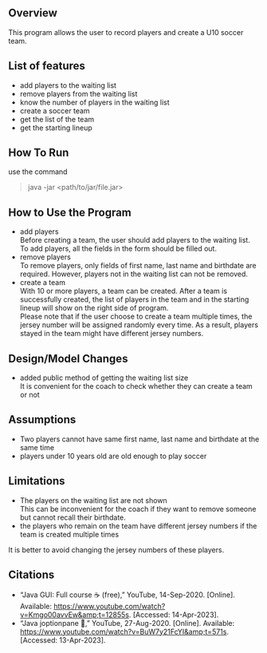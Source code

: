 ## Overview
This program allows the user to record players and create a U10 soccer team. 

## List of features
- add players to the waiting list
- remove players from the waiting list
- know the number of players in the waiting list
- create a soccer team
- get the list of the team
- get the starting lineup

## How To Run
use the command
> java -jar <path/to/jar/file.jar>

## How to Use the Program
- add players <br>
Before creating a team, the user should add players to the waiting list. To add players, all the fields in the form should be filled out.
- remove players <br>
To remove players, only fields of first name, last name and birthdate are required. However, players not in the waiting list can not be removed.
- create a team <br>
With 10 or more players, a team can be created. After a team is successfully created, the list of players in the team and in the starting lineup will show on the right side of program. <br>
Please note that if the user choose to create a team multiple times, the jersey number will be assigned randomly every time. As a result, players stayed in the team might have different jersey numbers.

## Design/Model Changes
- added public method of getting the waiting list size <br>
It is convenient for the coach to check whether they can create a team or not

## Assumptions
- Two players cannot have same first name, last name and birthdate at the same time
- players under 10 years old are old enough to play soccer


## Limitations
- The players on the waiting list are not shown <br>
This can be inconvenient for the coach if they want to remove someone but cannot recall their birthdate.
- the players who remain on the team have different jersey numbers if the team is created multiple times <br>

It is better to avoid changing the jersey numbers of these players.
## Citations
- “Java GUI: Full course ☕ (free),” YouTube, 14-Sep-2020. [Online]. Available: https://www.youtube.com/watch?v=Kmgo00avvEw&amp;t=12855s. [Accessed: 14-Apr-2023]. 
- “Java joptionpane 🛑,” YouTube, 27-Aug-2020. [Online]. Available: https://www.youtube.com/watch?v=BuW7y21FcYI&amp;t=571s. [Accessed: 13-Apr-2023]. 